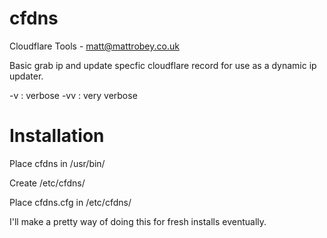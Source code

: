 cfdns
==========

Cloudflare Tools - matt@mattrobey.co.uk

Basic grab ip and update specfic cloudflare record for use as a dynamic ip updater.

-v : verbose
-vv : very verbose

Installation
============

Place cfdns in /usr/bin/

Create /etc/cfdns/

Place cfdns.cfg in /etc/cfdns/


I'll make a pretty way of doing this for fresh installs eventually.

